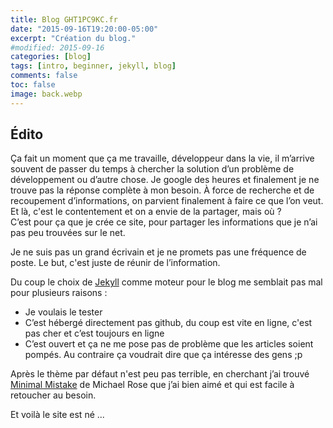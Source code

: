```yaml
---
title: Blog GHT1PC9KC.fr
date: "2015-09-16T19:20:00-05:00"
excerpt: "Création du blog."
#modified: 2015-09-16
categories: [blog]
tags: [intro, beginner, jekyll, blog]
comments: false
toc: false
image: back.webp
---
```


## Édito

Ça fait un moment que ça me travaille, développeur dans la vie, il m’arrive souvent de passer du temps à chercher la solution d’un problème de développement
ou d’autre chose. Je google des heures et finalement je ne trouve pas la réponse complète à mon besoin. À force de recherche et de recoupement d’informations,
on parvient finalement à faire ce que l’on veut. Et là, c'est le contentement et on a envie de la partager, mais où ?<br/>
C’est pour ça que je crée ce site, pour partager les informations que je n’ai pas peu trouvées sur le net.


Je ne suis pas un grand écrivain et je ne promets pas une fréquence de poste. Le but, c'est juste de réunir de l’information.

Du coup le choix de [Jekyll](https://jekyllrb.com/) comme moteur pour le blog me semblait pas mal pour plusieurs raisons :

 * Je voulais le tester
 * C’est hébergé directement pas github, du coup est vite en ligne, c'est pas cher et c’est toujours en ligne
 * C’est ouvert et ça ne me pose pas de problème que les articles soient pompés. Au contraire ça voudrait dire que ça intéresse des gens ;p

Après le thème par défaut n'est peu pas terrible, en cherchant j’ai trouvé [Minimal Mistake](https://mmistakes.github.io/minimal-mistakes/) de Michael Rose
que j’ai bien aimé et qui est facile à retoucher au besoin.

Et voilà le site est né ...
